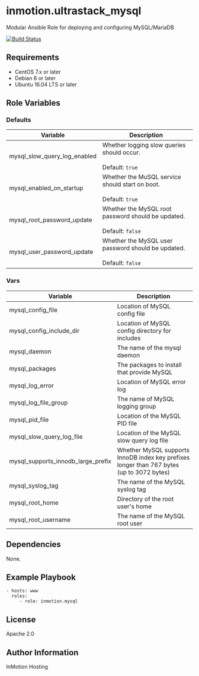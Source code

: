 inmotion.ultrastack_mysql
=========

Modular Ansible Role for deploying and configuring MySQL/MariaDB

[![Build Status](https://travis-ci.org/inmotionhosting/inmotion.mysql.png?branch=master)](https://travis-ci.org/inmotionhosting/inmotion.mysql)

Requirements
------------

* CentOS 7.x or later
* Debian 8 or later
* Ubuntu 16.04 LTS or later

Role Variables
--------------

### Defaults
| Variable | Description |
| -------- | ----------- |
| mysql_slow_query_log_enabled | Whether logging slow queries should occur. <br><br>Default: `true`
| mysql_enabled_on_startup | Whether the MuSQL service should start on boot. <br><br>Default: `true`
| mysql_root_password_update | Whether the MySQL root password should be updated. <br><br>Default: `false`
| mysql_user_password_update | Whether the MySQL user password should be updated. <br><br>Default: `false`

### Vars
| Variable | Description |
| -------- | ----------- |
| mysql_config_file | Location of MySQL config file
| mysql_config_include_dir | Location of MySQL config directory for includes
| mysql_daemon | The name of the mysql daemon
| mysql_packages | The packages to install that provide MySQL
| mysql_log_error | Location of MySQL error log
| mysql_log_file_group | The name of MySQL logging group
| mysql_pid_file | Location of the MySQL PID file
| mysql_slow_query_log_file | Location of the MySQL slow query log file
| mysql_supports_innodb_large_prefix | Whether MySQL supports InnoDB index key prefixes longer than 767 bytes (up to 3072 bytes)
| mysql_syslog_tag | The name of the MySQL syslog tag
| mysql_root_home | Directory of the root user's home
| mysql_root_username | The name of the MySQL root user

Dependencies
------------

None.

Example Playbook
----------------

    - hosts: www
      roles:
         - role: inmotion.mysql

License
-------

Apache 2.0

Author Information
------------------

InMotion Hosting
